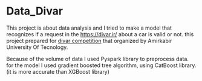 # Data_Divar
This project is about data analysis and I tried to make a model that recognizes if a request in the https://divar.ir/ about a car is valid or not.
this project prepared for [divar competition](https://aaic.aut.ac.ir/competition/6) that organized by Amirkabir University Of Tecnology.

Because of the volume of data I used Pyspark library to preprocess data.
for the model I used gradient boosted tree algorithm, using  CatBoost library. (it is more accurate than XGBoost library)
